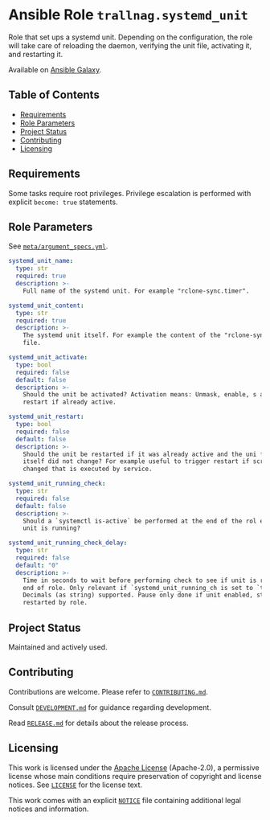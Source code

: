 # Ansible Role `trallnag.systemd_unit` <!-- omit from toc -->

Role that set ups a systemd unit. Depending on the configuration, the role will
take care of reloading the daemon, verifying the unit file, activating it, and
restarting it.

Available on
[Ansible Galaxy](https://galaxy.ansible.com/ui/standalone/roles/trallnag/systemd_unit).

## Table of Contents <!-- omit from toc -->

- [Requirements](#requirements)
- [Role Parameters](#role-parameters)
- [Project Status](#project-status)
- [Contributing](#contributing)
- [Licensing](#licensing)

## Requirements

Some tasks require root privileges. Privilege escalation is performed with
explicit `become: true` statements.

## Role Parameters

See [`meta/argument_specs.yml`](meta/argument_specs.yml).

```yaml
systemd_unit_name:
  type: str
  required: true
  description: >-
    Full name of the systemd unit. For example "rclone-sync.timer".

systemd_unit_content:
  type: str
  required: true
  description: >-
    The systemd unit itself. For example the content of the "rclone-sync.timer"
    file.

systemd_unit_activate:
  type: bool
  required: false
  default: false
  description: >-
    Should the unit be activated? Activation means: Unmask, enable, s and
    restart if already active.

systemd_unit_restart:
  type: bool
  required: false
  default: false
  description: >-
    Should the unit be restarted if it was already active and the uni file
    itself did not change? For example useful to trigger restart if script
    changed that is executed by service.

systemd_unit_running_check:
  type: str
  required: false
  default: false
  description: >-
    Should a `systemctl is-active` be performed at the end of the rol ensure
    unit is running?

systemd_unit_running_check_delay:
  type: str
  required: false
  default: "0"
  description: >-
    Time in seconds to wait before performing check to see if unit is running at
    end of role. Only relevant if `systemd_unit_running_ch is set to `true`.
    Decimals (as string) supported. Pause only done if unit enabled, started, or
    restarted by role.
```

## Project Status

Maintained and actively used.

## Contributing

Contributions are welcome. Please refer to [`CONTRIBUTING.md`](CONTRIBUTING).

Consult [`DEVELOPMENT.md`](DEVELOPMENT.md) for guidance regarding development.

Read [`RELEASE.md`](RELEASE.md) for details about the release process.

## Licensing

This work is licensed under the
[Apache License](https://choosealicense.com/licenses/apache-2.0) (Apache-2.0), a
permissive license whose main conditions require preservation of copyright and
license notices. See [`LICENSE`](LICENSE) for the license text.

This work comes with an explicit [`NOTICE`](NOTICE) file containing additional
legal notices and information.
